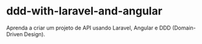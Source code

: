 # ddd-with-laravel-and-angular
Aprenda a criar um projeto de API usando Laravel, Angular e DDD (Domain-Driven Design).
